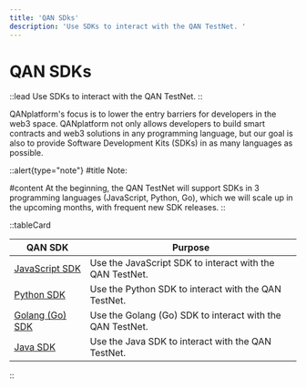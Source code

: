 ```yaml
---
title: 'QAN SDks'
description: 'Use SDKs to interact with the QAN TestNet. '
---
```


# QAN SDKs

::lead
Use SDKs to interact with the QAN TestNet.
::

QANplatform's focus is to lower the entry barriers for developers in the web3 space. QANplatform not only allows developers to build smart contracts and web3 solutions in any programming language, but our goal is also to provide Software Development Kits (SDKs) in as many languages as possible.

::alert{type="note"}
#title
Note:

#content
At the beginning, the QAN TestNet will support SDKs in 3 programming languages (JavaScript, Python, Go), which we will scale up in the upcoming months, with frequent new SDK releases.
::

::tableCard
<table>
<thead>
<tr>
    <th>QAN SDK</th>
    <th>Purpose</th>
</tr>
</thead>
<tbody>
<tr>
    <td>
        <a href="https://github.com/QANplatform/sdk-js" target="_blank">JavaScript SDK</a>
    </td>
    <td>Use the JavaScript SDK to interact with the QAN TestNet.</td>
</tr>
<tr>
    <td>
        <a href="https://github.com/QANplatform/sdk-python" target="_blank">Python SDK</a>
    </td>
    <td>Use the Python SDK to interact with the QAN TestNet.</td>
</tr>
<tr>
    <td>
        <a href="https://github.com/QANplatform/sdk-golang" target="_blank">Golang (Go) SDK</a>
    </td>
    <td>Use the Golang (Go) SDK to interact with the QAN TestNet.</td>
</tr>
<tr>
    <td>
        <a href="https://github.com/QANplatform/sdk-java" target="_blank">Java SDK</a>
    </td>
    <td>Use the Java SDK to interact with the QAN TestNet.</td>
</tr>
</tbody>
</table>
::
